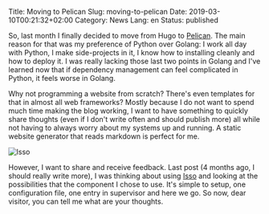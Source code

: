 Title: Moving to Pelican
Slug: moving-to-pelican
Date: 2019-03-10T00:21:32+02:00
Category: News
Lang: en
Status: published

So, last month I finally decided to move from Hugo to [Pelican](https://github.com/getpelican/pelican).
The main reason for that was my preference of Python over Golang:
I work all day with Python, I make side-projects in it,
I know how to installing cleanly and how to deploy it.
I was really lacking those last two points in Golang
and I've learned now that if dependency management can feel complicated in Python,
it feels worse in Golang.

Why not programming a website from scratch? There's even templates for that
in almost all web frameworks?
Mostly because I do not want to spend much time making the blog working,
I want to have something to quickly share thoughts
(even if I don't write often and should publish more)
all while not having to always worry about my systems up and running.
A static website generator that reads markdown is perfect for me.

![Isso]({static}/images/wynaut.jpeg)

However, I want to share and receive feedback.
Last post (4 months ago, I should really write more),
I was thinking about using [Isso](https://posativ.org/isso/)
and looking at the possibilities
that the component I chose to use.
It's simple to setup,
one configuration file,
one entry in supervisor and here we go.
So now, dear visitor, you can tell me what are your thoughts.
